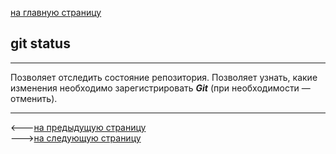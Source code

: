[на главную страницу](./readme.md)
## git status 
---
Позволяет отследить состояние репозитория. Позволяет узнать, какие изменения необходимо зарегистрировать ***Git*** (при необходимости — отменить).

---

<---[на предыдущую страницу](git%20push.md) <br>--->[на следующую страницу](git%20push.md)